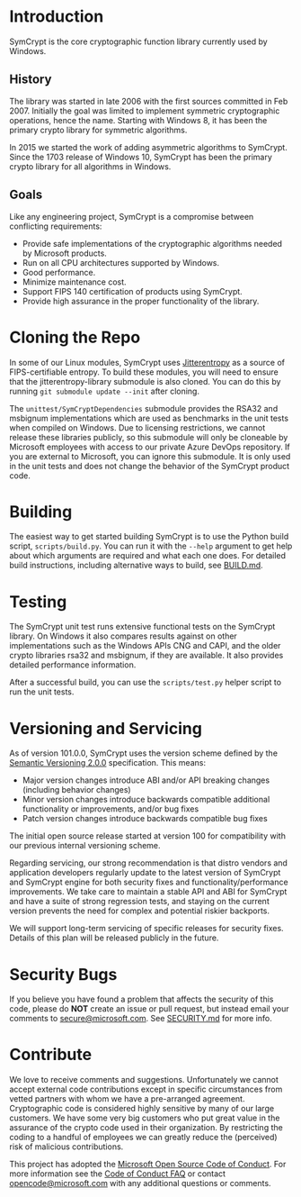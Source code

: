 # Introduction
SymCrypt is the core cryptographic function library currently used by Windows.

## History
The library was started in late 2006 with the first sources committed in Feb 2007.
Initially the goal was limited to implement symmetric cryptographic operations, hence the name.
Starting with Windows 8, it has been the primary crypto library for symmetric algorithms.

In 2015 we started the work of adding asymmetric algorithms to SymCrypt. Since the 1703 release of Windows 10,
SymCrypt has been the primary crypto library for all algorithms in Windows.

## Goals
Like any engineering project, SymCrypt is a compromise between conflicting requirements:
- Provide safe implementations of the cryptographic algorithms needed by Microsoft products.
- Run on all CPU architectures supported by Windows.
- Good performance.
- Minimize maintenance cost.
- Support FIPS 140 certification of products using SymCrypt.
- Provide high assurance in the proper functionality of the library.

# Cloning the Repo
In some of our Linux modules, SymCrypt uses [Jitterentropy](https://github.com/smuellerDD/jitterentropy-library)
as a source of FIPS-certifiable entropy. To build these modules, you will need to ensure that the
jitterentropy-library submodule is also cloned. You can do this by running
`git submodule update --init` after cloning.

The `unittest/SymCryptDependencies` submodule provides the RSA32 and msbignum implementations which are used as
benchmarks in the unit tests when compiled on Windows. Due to licensing restrictions, we cannot release these
libraries publicly, so this submodule will only be cloneable by Microsoft employees with access to our private
Azure DevOps repository. If you are external to Microsoft, you can ignore this submodule. It is only used in
the unit tests and does not change the behavior of the SymCrypt product code.

# Building
The easiest way to get started building SymCrypt is to use the Python build script, `scripts/build.py`. You
can run it with the `--help` argument to get help about which arguments are required and what each one does. For
detailed build instructions, including alternative ways to build, see [BUILD.md](BUILD.md).

# Testing
The SymCrypt unit test runs extensive functional tests on the SymCrypt library. On Windows it also compares results
against on other implementations such as the Windows APIs CNG and CAPI, and the older crypto libraries rsa32 and
msbignum, if they are available. It also provides detailed performance information.

After a successful build, you can use the `scripts/test.py` helper script to run the unit tests.

# Versioning and Servicing
As of version 101.0.0, SymCrypt uses the version scheme defined by the
[Semantic Versioning 2.0.0](https://semver.org/spec/v2.0.0.html) specification. This means:

- Major version changes introduce ABI and/or API breaking changes (including behavior changes)
- Minor version changes introduce backwards compatible additional functionality or improvements, and/or bug fixes
- Patch version changes introduce backwards compatible bug fixes

The initial open source release started at version 100 for compatibility with our previous
internal versioning scheme.

Regarding servicing, our strong recommendation is that distro vendors and application developers regularly
update to the latest version of SymCrypt and SymCrypt engine for both security fixes and 
functionality/performance improvements. We take care to maintain a stable API and ABI for SymCrypt and have
a suite of strong regression tests, and staying on the current version prevents the need for complex
and potential riskier backports.

We will support long-term servicing of specific releases for security fixes. Details of this plan will be
released publicly in the future.

# Security Bugs
If you believe you have found a problem that affects the security of this code, please do **NOT** create an issue
or pull request, but instead email your comments to secure@microsoft.com. See [SECURITY.md](SECURITY.md) for more info.

# Contribute
We love to receive comments and suggestions. Unfortunately we cannot accept external code contributions except in
specific circumstances from vetted partners with whom we have a pre-arranged agreement.
Cryptographic code is considered highly sensitive by many of our large customers.
We have some very big customers who put great value in the assurance of the crypto code used in their organization.
By restricting the coding to a handful of employees we can greatly reduce the (perceived) risk of malicious contributions.

This project has adopted the [Microsoft Open Source Code of Conduct](https://opensource.microsoft.com/codeofconduct/).
For more information see the [Code of Conduct FAQ](https://opensource.microsoft.com/codeofconduct/faq/) or
contact [opencode@microsoft.com](mailto:opencode@microsoft.com) with any additional questions or comments.


